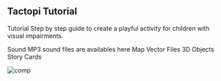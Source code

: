 ## Tactopi Tutorial 

Tutorial
Step by step guide to create a playful activity for children with visual impairments.


Sound
MP3 sound files are availables here
Map
Vector Files
3D Objects
Story Cards

![comp](https://user-images.githubusercontent.com/26051893/116588945-0992fc80-a914-11eb-8a93-907e0939e6f4.png)

